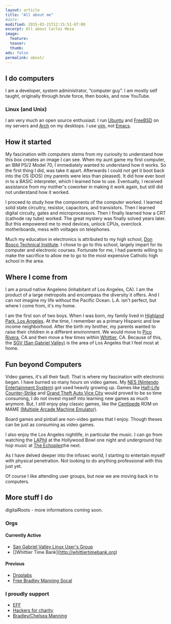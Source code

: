 ```yaml
---
layout: article
title: "All about me"
#date:
modified: 2015-03-21T12:15:51-07:00
excerpt: All about Carlos Meza
image:
  feature:
  teaser:
  thumb:
ads: false
permalink: about/
---
```

## I do computers

I am a developer, system administrator, “computer guy”. I am mostly self taught, originally through brute force, then books, and now YouTube.

### Linux (and Unix)

I am very much an open source enthusiast. I run [Ubuntu](http://www.ubuntu.com/) and [FreeBSD](https://www.freebsd.org/) on my servers and [Arch](https://www.archlinux.org/) on my desktops. I use [vim](http://www.vim.org/), not [Emacs](https://www.gnu.org/software/emacs/).

## How it started

My fascination with computers stems from my curiosity to understand how this box creates an image I can see. When my aunt game my first computer, an IBM PS/2 Model 70, I immediately wanted to understand how it works. So the first thing I did, was take it apart. Afterwards I could not get it boot back into the OS (DOS) (my parents were less than pleased). It did how ever boot in to a BASIC interpreter, which I learned how to use. Eventually, I received assistance from my mother's coworker in making it work again, but still did not understand how it worked.

I proceed to study how the components of the computer worked. I learned solid state circuitry, resistor, capacitors, and transistors. Then I learned digital circuity, gates and microprocessors. Then I finally learned how a CRT (cathode ray tube) worked. The great mystery was finally solved years later. But this empowered me to mod devices, unlock CPUs, overclock motherboards, mess with voltages on telephones.

Much my education in electronics is attributed to my high school, [Don Bosco Technical Institute](). I chose to go to this school, largely impart for its computer and electronic courses. Fortunate for me, I had parents willing to make the sacrifice to allow me to go to the most expensive Catholic high school in the area.

## Where I come from

I am a proud native Angeleno (inhabitant of Los Angeles, CA). I am the product of a large metropolis and encompass the diversity it offers. And I can not imagine my life without the Pacific Ocean. L.A. isn't perfect, but where I come from, it's my home.

I am the first son of two boys. When I was born, my family lived in [Highland Park, Los Angeles](http://en.wikipedia.org/wiki/Highland_Park,_Los_Angeles).  At the time, I remember as a primary Hispanic and low income neighborhood. After the birth my brother, my parents wanted to raise their children in a different environment. We would move to [Pico Rivera](http://en.wikipedia.org/wiki/Pico_Rivera,_California), CA and then move a few times within [Whittier](http://en.wikipedia.org/wiki/Whittier,_California), CA. Because of this, the [SGV (San Gabriel Valley)](http://en.wikipedia.org/wiki/San_Gabriel_Valley) is the area of Los Angeles that I feel most at home.

## Fun beyond Computers

Video games, it's all their fault. That is where my fascination with electronic began. I have burned so many hours on video games. My [NES (Nintendo Entertainment System)](http://en.wikipedia.org/wiki/Nintendo_Entertainment_System) got used heavily growing up. Games like [Half-Life Counter-Strike](http://en.wikipedia.org/wiki/Counter-Strike) and [Grand Theft Auto Vice City](http://www.rockstargames.com/vicecity/) would proved to be so time consuming, I do not invest myself into learning new games as much anymore. But, I still enjoy play classic games, like the [Centipede](http://en.wikipedia.org/wiki/Centipede_%28video_game%29) ROM on MAME [(Multiple Arcade Machine Emulator)](http://mamedev.org/).

Board games and pinball are non-video games that I enjoy. Though theses can be just as consuming as video games.

I also enjoy the Los Angeles nightlife, in particular the music. I can go from watching the [LAPhil](http://www.hollywoodbowl.com/philpedia/los-angeles-philharmonic) at the Hollywood Bowl one night and underground hip hop music at [The Echoplex](http://www.theecho.com)the next.

As I have delved deeper into the infosec world, I starting to entertain myself with physical penetration. Not looking to do anything professional with this just yet.

Of course I like attending user groups, but now we are moving back in to computers.

## More stuff I do

digitalRoots - more informations coming soon.

### Orgs

#### Currently Active
- [San Gabriel Valley Linux User's Group](http://www.sgvlug.org/)
- []Whittier Time Bank](http://whittiertimebank.org)

#### Previous
- [Droplabs](http://www.droplabs.net/)
- [Free Bradley Manning Socal](https://www.facebook.com/FreeChelseaManningSoCal/info?tab=page_info)

### I proudly support
- [EFF](https://www.eff.org/)
- [Hackers for charity](http://www.hackersforcharity.org/)
- [Bradley/Chelsea Manning](http://www.chelseamanning.org/)
